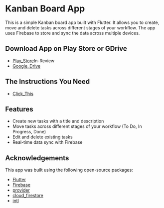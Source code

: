# Kanban Board App
This is a simple Kanban board app built with Flutter. It allows you to create, move and delete tasks across different stages of your workflow. The app uses Firebase to store and sync the data across multiple devices.

## Download App on Play Store or GDrive
- [Play_Store]()In-Review
- [Google_Drive](https://drive.google.com/file/d/1YLTs2uD8Wsh0P9TU9pFJTweuUPyaqU6U/view?usp=share_link)

## The Instructions You Need
- [Click_This](https://docs.google.com/presentation/d/19JKzxl5b2iEK1WQn-EhGaF4aKBvcvWqkgloMIz5svOM/edit?usp=sharing)

## Features
- Create new tasks with a title and description
- Move tasks across different stages of your workflow (To Do, In Progress, Done)
- Edit and delete existing tasks
- Real-time data sync with Firebase

## Acknowledgements
This app was built using the following open-source packages:

- [Flutter](https://flutter.dev/)
- [Firebase](https://firebase.flutter.dev/)
- [provider](https://pub.dev/packages/provider)
- [cloud_firestore](https://pub.dev/packages/cloud_firestore)
- [intl](https://pub.dev/packages/intl)